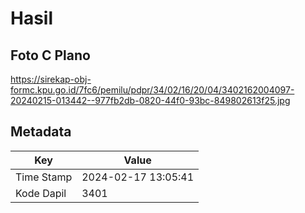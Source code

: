 # Hasil

## Foto C Plano

https://sirekap-obj-formc.kpu.go.id/7fc6/pemilu/pdpr/34/02/16/20/04/3402162004097-20240215-013442--977fb2db-0820-44f0-93bc-849802613f25.jpg


## Metadata

| Key        | Value               |
| ---------- | ------------------- |
| Time Stamp | 2024-02-17 13:05:41 |
| Kode Dapil | 3401                |



